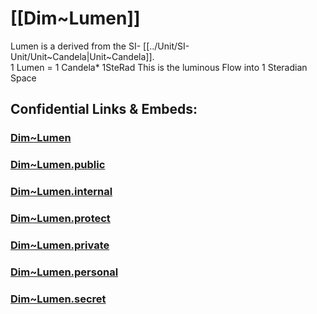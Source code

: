 
# [[Dim~Lumen]]  

Lumen is a derived from the SI- [[../Unit/SI-Unit/Unit~Candela|Unit~Candela]].  
1 Lumen = 1 Candela* 1SteRad 
This is the luminous Flow into 1 Steradian Space 


## Confidential Links & Embeds: 

### [Dim~Lumen](/_Standards/Dimension/Dim~Lumen.md) 

### [Dim~Lumen.public](/_public/Dimension/Dim~Lumen.public.md) 

### [Dim~Lumen.internal](/_internal/Dimension/Dim~Lumen.internal.md) 

### [Dim~Lumen.protect](/_protect/Dimension/Dim~Lumen.protect.md) 

### [Dim~Lumen.private](/_private/Dimension/Dim~Lumen.private.md) 

### [Dim~Lumen.personal](/_personal/Dimension/Dim~Lumen.personal.md) 

### [Dim~Lumen.secret](/_secret/Dimension/Dim~Lumen.secret.md)

